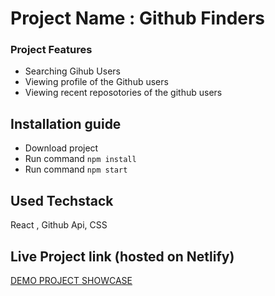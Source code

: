 # Project Name : Github Finders

### Project Features

* Searching Gihub Users
* Viewing profile of the Github users
* Viewing recent reposotories of the github users

## Installation guide
* Download project
* Run command ``` npm install ```
* Run command ``` npm start ```

## Used Techstack
React , Github Api, CSS 

## Live Project link (hosted on Netlify)

[DEMO PROJECT SHOWCASE](https://githubfinder548958583.netlify.app/)
